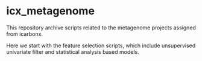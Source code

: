 # icx_metagenome
This repository archive scripts related to the metagenome projects assigned from icarbonx.


Here we start with the feature selection scripts, which include unsupervised univariate filter and statistical analysis based models.

